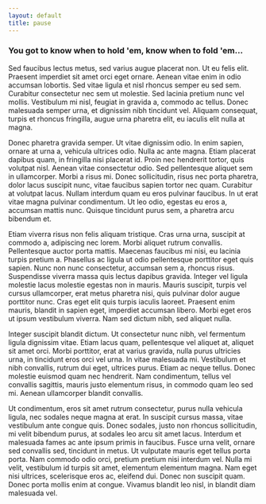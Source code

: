 ```yaml
---
layout: default
title: pause
---
```


### You got to know when to hold 'em, know when to fold 'em...

Sed faucibus lectus metus, sed varius augue placerat non. Ut eu felis elit. Praesent imperdiet sit amet orci eget ornare. Aenean vitae enim in odio accumsan lobortis. Sed vitae ligula et nisl rhoncus semper eu sed sem. Curabitur consectetur nec sem ut molestie. Sed lacinia pretium nunc vel mollis. Vestibulum mi nisl, feugiat in gravida a, commodo ac tellus. Donec malesuada semper urna, et dignissim nibh tincidunt vel. Aliquam consequat, turpis et rhoncus fringilla, augue urna pharetra elit, eu iaculis elit nulla at magna.

Donec pharetra gravida semper. Ut vitae dignissim odio. In enim sapien, ornare at urna a, vehicula ultrices odio. Nulla ac ante magna. Etiam placerat dapibus quam, in fringilla nisi placerat id. Proin nec hendrerit tortor, quis volutpat nisl. Aenean vitae consectetur odio. Sed pellentesque aliquet sem in ullamcorper. Morbi a risus mi. Donec sollicitudin, risus nec porta pharetra, dolor lacus suscipit nunc, vitae faucibus sapien tortor nec quam. Curabitur at volutpat lacus. Nullam interdum quam eu eros pulvinar faucibus. In ut erat vitae magna pulvinar condimentum. Ut leo odio, egestas eu eros a, accumsan mattis nunc. Quisque tincidunt purus sem, a pharetra arcu bibendum et.

Etiam viverra risus non felis aliquam tristique. Cras urna urna, suscipit at commodo a, adipiscing nec lorem. Morbi aliquet rutrum convallis. Pellentesque auctor porta mattis. Maecenas faucibus mi nisi, eu lacinia turpis pretium a. Phasellus ac ligula ut odio pellentesque porttitor eget quis sapien. Nunc non nunc consectetur, accumsan sem a, rhoncus risus. Suspendisse viverra massa quis lectus dapibus gravida. Integer vel ligula molestie lacus molestie egestas non in mauris. Mauris suscipit, turpis vel cursus ullamcorper, erat metus pharetra nisi, quis pulvinar dolor augue porttitor nunc. Cras eget elit quis turpis iaculis laoreet. Praesent enim mauris, blandit in sapien eget, imperdiet accumsan libero. Morbi eget eros ut ipsum vestibulum viverra. Nam sed dictum nibh, sed aliquet nulla.

Integer suscipit blandit dictum. Ut consectetur nunc nibh, vel fermentum ligula dignissim vitae. Etiam lacus quam, pellentesque vel aliquet at, aliquet sit amet orci. Morbi porttitor, erat at varius gravida, nulla purus ultricies urna, in tincidunt eros orci vel urna. In vitae malesuada mi. Vestibulum et nibh convallis, rutrum dui eget, ultrices purus. Etiam ac neque tellus. Donec molestie euismod quam nec hendrerit. Nam condimentum, tellus vel convallis sagittis, mauris justo elementum risus, in commodo quam leo sed mi. Aenean ullamcorper blandit convallis.

Ut condimentum, eros sit amet rutrum consectetur, purus nulla vehicula ligula, nec sodales neque magna at erat. In suscipit cursus massa, vitae vestibulum ante congue quis. Donec sodales, justo non rhoncus sollicitudin, mi velit bibendum purus, at sodales leo arcu sit amet lacus. Interdum et malesuada fames ac ante ipsum primis in faucibus. Fusce urna velit, ornare sed convallis sed, tincidunt in metus. Ut vulputate mauris eget tellus porta porta. Nam commodo odio orci, pretium pretium nisi interdum vel. Nulla mi velit, vestibulum id turpis sit amet, elementum elementum magna. Nam eget nisi ultrices, scelerisque eros ac, eleifend dui. Donec non suscipit quam. Donec porta mollis enim at congue. Vivamus blandit leo nisl, in blandit diam malesuada vel.
